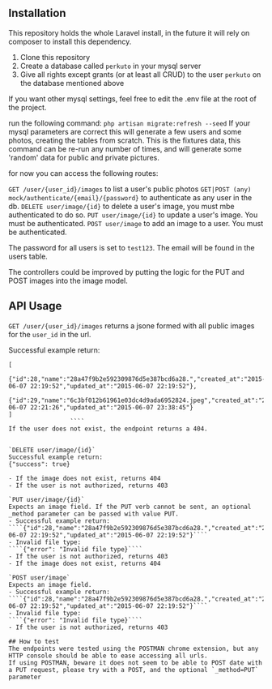 ## Installation

This repository holds the whole Laravel install, in the future it will rely on composer to install this dependency.

1. Clone this repository
2. Create a database called `perkuto` in your mysql server
3. Give all rights except grants (or at least all CRUD) to the user `perkuto` on the database mentioned above

If you want other mysql settings, feel free to edit the .env file at the root of the project.

run the following command: `php artisan migrate:refresh --seed`
If your mysql parameters are correct this will generate a few users and some photos, creating the tables from scratch.
This is the fixtures data, this command can be re-run any number of times,
and will generate some 'random' data for public and private pictures.

for now you can access the following routes:

`GET /user/{user_id}/images` to list a user's public photos
`GET|POST (any) mock/authenticate/{email}/{password}` to authenticate as any user in the db.
`DELETE user/image/{id}` to delete a user's image, you must mbe authenticated to do so.
`PUT user/image/{id}` to update a user's image. You must be authenticated.
`POST user/image` to add an image to a user. You must be authenticated.

The password for all users is set to `test123`. The email will be found in the users table.

The controllers could be improved by putting the logic for the PUT and POST images into the image model.

## API Usage
`GET /user/{user_id}/images` returns a jsone formed with all public images for the `user_id` in the url.

Successful example return:
````
[
                 {"id":28,"name":"28a47f9b2e592309876d5e387bcd6a28.","created_at":"2015-06-07 22:19:52","updated_at":"2015-06-07 22:19:52"},
                 {"id":29,"name":"6c3bf012b61961e03dc4d9ada6952824.jpeg","created_at":"2015-06-07 22:21:26","updated_at":"2015-06-07 23:38:45"}
]
                 ````
If the user does not exist, the endpoint returns a 404.


`DELETE user/image/{id}`
Successful example return:
{"success": true}

- If the image does not exist, returns 404
- If the user is not authorized, returns 403

`PUT user/image/{id}`
Expects an image field. If the PUT verb cannot be sent, an optional _method parameter can be passed with value PUT.
- Successful example return:
````{"id":28,"name":"28a47f9b2e592309876d5e387bcd6a28.","created_at":"2015-06-07 22:19:52","updated_at":"2015-06-07 22:19:52"}````
- Invalid file type:
````{"error": "Invalid file type}````
- If the user is not authorized, returns 403
- If the image does not exist, returns 404

`POST user/image`
Expects an image field.
- Successful example return:
````{"id":28,"name":"28a47f9b2e592309876d5e387bcd6a28.","created_at":"2015-06-07 22:19:52","updated_at":"2015-06-07 22:19:52"}````
- Invalid file type:
````{"error": "Invalid file type}````
- If the user is not authorized, returns 403

## How to test
The endpoints were tested using the POSTMAN chrome extension, but any HTTP console should be able to ease accessing all urls.
If using POSTMAN, beware it does not seem to be able to POST date with a PUT request, please try with a POST, and the optional `_method=PUT` parameter